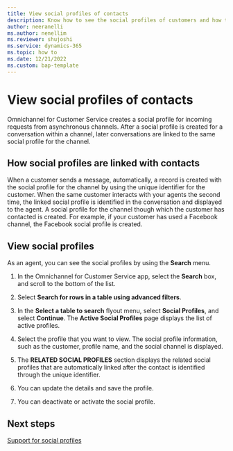 ```yaml
---
title: View social profiles of contacts
description: Know how to see the social profiles of customers and how the data is consolidated in Dynamics 365.
author: neeranelli
ms.author: nenellim
ms.reviewer: shujoshi
ms.service: dynamics-365
ms.topic: how to
ms.date: 12/21/2022
ms.custom: bap-template 
---
```


# View social profiles of contacts

Omnichannel for Customer Service creates a social profile for incoming requests from asynchronous channels. After a social profile is created for a conversation within a channel, later conversations are linked to the same social profile for the channel.


## How social profiles are linked with contacts

When a customer sends a message, automatically, a record is created with the social profile for the channel by using the unique identifier for the customer. When the same customer interacts with your agents the second time, the linked social profile is identified in the conversation and displayed to the agent. A social profile for the channel though which the customer has contacted is created. For example, if your customer has used a Facebook channel, the Facebook social profile is created.

## View social profiles

As an agent, you can see the social profiles by using the **Search** menu.

1. In the Omnichannel for Customer Service app, select the **Search** box, and scroll to the bottom of the list.

1. Select **Search for rows in a table using advanced filters**.

1. In the **Select a table to search** flyout menu, select **Social Profiles**, and select **Continue**. The **Active Social Profiles** page displays the list of active profiles.

1. Select the profile that you want to view. The social profile information, such as the customer, profile name, and the social channel is displayed.

1. The **RELATED SOCIAL PROFILES** section displays the related social profiles that are automatically linked after the contact is identified through the unique identifier.

1. You can update the details and save the profile.

1. You can deactivate or activate the social profile.

## Next steps

[Support for social profiles](card-support-in-channels.md#support-for-social-profiles)  


